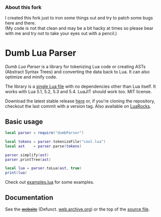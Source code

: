 ### About this fork

I created this fork just to iron some things out and try to patch some bugs here and there.  
(My code is not that clean and may be a bit hacky at times so please bear with me and try not to take your eyes out with a pencil.)

# Dumb Lua Parser

*Dumb Lua Parser* is a library for tokenizing Lua code or creating ASTs (Abstract Syntax Trees) and converting the data back to Lua.
It can also optimize and minify code.

The library is a [single Lua file](dumbParser.lua) with no dependencies other than Lua itself.
It works with Lua 5.1, 5.2, 5.3 and 5.4. LuaJIT should work too.
MIT license.

Download the latest stable release [here](https://github.com/ReFreezed/DumbLuaParser/releases/latest)
or, if you're cloning the repository, checkout the last commit with a version tag.
Also available on [LuaRocks](https://luarocks.org/modules/refreezed/dumbluaparser).


## Basic usage

```lua
local parser = require("dumbParser")

local tokens = parser.tokenizeFile("cool.lua")
local ast    = parser.parse(tokens)

parser.simplify(ast)
parser.printTree(ast)

local lua = parser.toLua(ast, true)
print(lua)
```

Check out [examples.lua](examples.lua) for some examples.


## Documentation

See the ~~[website](http://refreezed.com/luaparser/docs/)~~ (Defunct. [web.archive.org](https://web.archive.org/web/20220917104755/http://refreezed.com/luaparser/docs/)) or the top of the [source file](dumbParser.lua).

